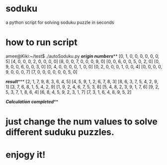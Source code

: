 # soduku
a python script for solving soduku puzzle in seconds

# how to run script

amee@Kiki:~/test$ ./autoSoduku.py 
***********origin numbers*************
[0, 1, 0, 0, 0, 0, 0, 0, 5]
[4, 0, 0, 0, 2, 0, 0, 0, 0]
[8, 0, 0, 7, 0, 0, 0, 9, 0]
[0, 0, 6, 0, 0, 5, 0, 2, 0]
[0, 9, 0, 0, 6, 0, 0, 3, 0]
[0, 4, 0, 0, 0, 0, 1, 0, 0]
[0, 2, 0, 0, 0, 1, 0, 0, 4]
[0, 0, 0, 0, 9, 0, 0, 0, 7]
[7, 0, 0, 0, 0, 0, 0, 5, 0]

***************result******************
[2, 1, 7, 9, 8, 3, 6, 4, 5]
[4, 5, 9, 1, 2, 6, 7, 8, 3]
[8, 6, 3, 7, 5, 4, 2, 9, 1]
[3, 7, 6, 8, 1, 5, 4, 2, 9]
[1, 9, 2, 4, 6, 7, 5, 3, 8]
[5, 4, 8, 2, 3, 9, 1, 7, 6]
[9, 2, 5, 3, 7, 1, 8, 6, 4]
[6, 8, 4, 5, 9, 2, 3, 1, 7]
[7, 3, 1, 6, 4, 8, 9, 5, 2]

*****Calculation completed*******

# just change the num values to solve different suduku puzzles.
# enjogy it!
